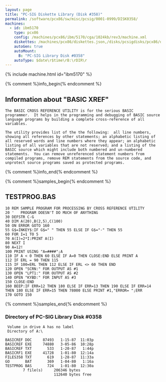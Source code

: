 ```yaml
---
layout: page
title: "PC-SIG Diskette Library (Disk #358)"
permalink: /software/pcx86/sw/misc/pcsig/0001-0999/DISK0358/
machines:
  - id: ibm5170
    type: pcx86
    config: /machines/pcx86/ibm/5170/cga/1024kb/rev3/machine.xml
    diskettes: /machines/pcx86/diskettes.json,/disks/pcsigdisks/pcx86/diskettes.json
    autoGen: true
    autoMount:
      B: "PC-SIG Library Disk #0358"
    autoType: $date\r$time\rB:\rDIR\r
---
```


{% include machine.html id="ibm5170" %}

{% comment %}info_begin{% endcomment %}

## Information about "BASIC XREF"

    The BASIC CROSS REFERENCE UTILITY is for the serious BASIC
    programmer.  It helps in the programming and debugging of BASIC source
    language programs by building a complete cross-reference of all
    variables.
    
    The utility provides list of the the following:  all line numbers,
    showing all references by other statements; an alphabetic listing of
    all reserved words and line numbers where they appear; an alphabetic
    listing of all variables that are not reserved; and a listing of the
    BASIC source which might include both numbered and un-numbered
    statements.  You can remove unreferenced statement numbers from
    compiled programs, remove REM statements from the source code, and
    unprotect source programs saved as protected programs.
{% comment %}info_end{% endcomment %}

{% comment %}samples_begin{% endcomment %}

## TESTPROG.BAS

```bas
10 REM SAMPLE PROGRAM FOR PROCESSING BY CROSS REFERENCE UTILITY
20 '   PROGRAM DOESN'T DO MUCH OF ANYTHING
30 DEFSTR C-G
40 DIM A(20),B(2,5),C(100)
50 ON ERROR GOTO 160
55 G$=INKEY$:IF G$=" " THEN 55 ELSE IF G$="-" THEN 55
60 FOR I=1 TO 5
70 A(I)=2*I:PRINT A(I)
80 NEXT I
90 A=12!
100 PRINT USING "A=####";A
110 IF A < 0 THEN 60 ELSE IF A=0 THEN CLOSE:END ELSE PRINT A
112 IF ERL = 90 THEN 115
115 IF 100=ERL THEN 112 ELSE IF ERL <> 60 THEN END
120 OPEN "SCRN:" FOR OUTPUT AS #1
130 OPEN "LPT1:" FOR OUTPUT AS #2
140 OPEN "KYBD:" FOR INPUT AS #3
150 CLOSE:END
160 BEEP:IF ERR=12 THEN 180 ELSE IF ERR=13 THEN 190 ELSE IF ERR=14 THEN 180 ELSE IF ERR=15 THEN 78000 ELSE PRINT #1,"ERROR= ";ERR
170 GOTO 150
```

{% comment %}samples_end{% endcomment %}

### Directory of PC-SIG Library Disk #0358

     Volume in drive A has no label
     Directory of A:\

    BASICREF DOC     87493   1-15-87  11:03p
    BASICREF EXE     74880   3-05-86  10:28p
    BASICREF TXT       533   1-20-87   1:44p
    BASICRF1 EXE     41728   1-01-80  12:14a
    FILES358 TXT       619   1-28-87  11:33a
    GO       BAT       369   1-04-80   1:16a
    TESTPROG BAS       724   1-01-80  12:30a
            7 file(s)     206346 bytes
                          112640 bytes free
